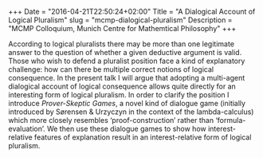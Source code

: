 +++
Date = "2016-04-21T22:50:24+02:00"
Title = "A Dialogical Account of Logical Pluralism"
slug = "mcmp-dialogical-pluralism"
Description = "MCMP Colloquium, Munich Centre for Mathemtical Philosophy"
+++

According to logical pluralists there may be more than one legitimate answer to the question of whether a given deductive argument is valid. 
Those who wish to defend a pluralist position face a kind of explanatory challenge: how can there be multiple correct notions of logical
consequence. In the present talk I will argue that adopting a multi-agent dialogical account of logical consequence allows quite directly
for an interesting form of logical pluralism. In order to clarify the position I introduce <em>Prover-Skeptic Games</em>, a novel kind of 
dialogue game (initially introduced by Sørensen &amp; Urzyczyn in the context of the lambda-calculus) which more closely resembles &lsquo;proof-construction&rsquo; rather than &lsquo;formula-evaluation&rsquo;. We then use these dialogue games to show how interest-relative
features of explanation result in an interest-relative form of logical pluralism.
